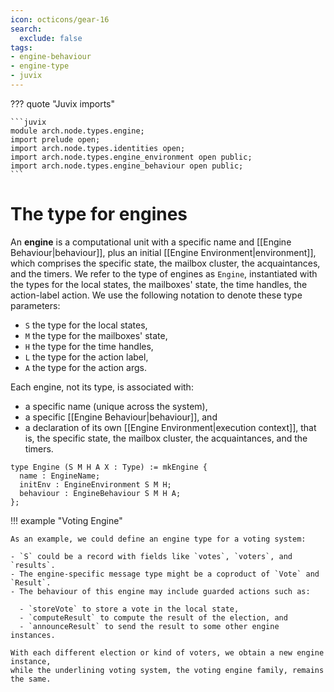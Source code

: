 ```yaml
---
icon: octicons/gear-16
search:
  exclude: false
tags:
- engine-behaviour
- engine-type
- juvix
---
```


??? quote "Juvix imports"

    ```juvix
    module arch.node.types.engine;
    import prelude open;
    import arch.node.types.identities open;
    import arch.node.types.engine_environment open public;
    import arch.node.types.engine_behaviour open public;
    ```

# The type for engines

An **engine** is a computational unit with a specific name and [[Engine Behaviour|behaviour]], plus
an initial [[Engine Environment|environment]], which comprises the specific state, the mailbox cluster,
the acquaintances, and the timers. We refer to the type of engines as `Engine`,
instantiated with the types for the local states, the mailboxes' state, the
time handles, the action-label action.
We use the following notation to denote these type parameters:

- `S` the type for the local states,
- `M` the type for the mailboxes' state,
- `H` the type for the time handles,
- `L` the type for the action label,
- `A` the type for the action args.

Each engine, not its type, is associated with:

- a specific name (unique across the system),
- a specific [[Engine Behaviour|behaviour]], and
- a declaration of its own [[Engine Environment|execution context]], that is, the
  specific state, the mailbox cluster, the acquaintances, and the timers.

```juvix
type Engine (S M H A X : Type) := mkEngine {
  name : EngineName;
  initEnv : EngineEnvironment S M H;
  behaviour : EngineBehaviour S M H A;
};
```

!!! example "Voting Engine"

    As an example, we could define an engine type for a voting system:

    - `S` could be a record with fields like `votes`, `voters`, and `results`.
    - The engine-specific message type might be a coproduct of `Vote` and `Result`.
    - The behaviour of this engine may include guarded actions such as:

      - `storeVote` to store a vote in the local state,
      - `computeResult` to compute the result of the election, and
      - `announceResult` to send the result to some other engine instances.

    With each different election or kind of voters, we obtain a new engine instance,
    while the underlining voting system, the voting engine family, remains the same.
